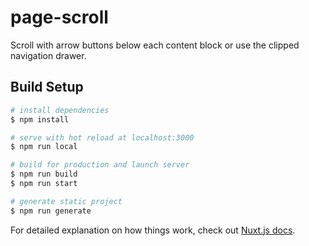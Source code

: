 # page-scroll
Scroll with arrow buttons below each content block or use the clipped navigation drawer.

## Build Setup

```bash
# install dependencies
$ npm install

# serve with hot reload at localhost:3000
$ npm run local

# build for production and launch server
$ npm run build
$ npm run start

# generate static project
$ npm run generate
```

For detailed explanation on how things work, check out [Nuxt.js docs](https://nuxtjs.org).
